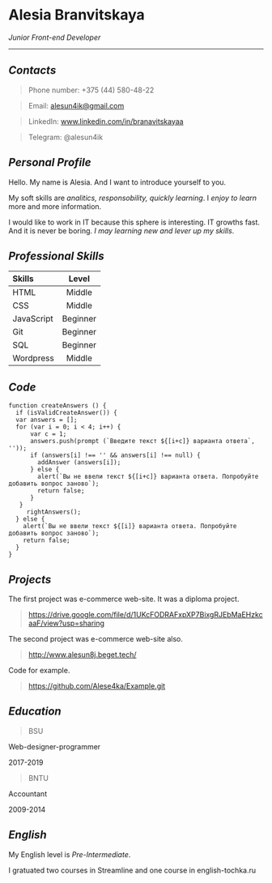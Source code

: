 Alesia Branvitskaya
=======

*Junior Front-end Developer*

---

*Contacts*
-----------

> Phone number: +375 (44) 580-48-22

> Email: alesun4ik@gmail.com

> LinkedIn: www.linkedin.com/in/branavitskayaa

> Telegram: @alesun4ik


*Personal Profile*
-----------

Hello. My name is Alesia.
And I want to introduce yourself to you.

My soft skills are _analitics, responsobility, quickly learning_. 
I _enjoy to learn_ more and more information.

I would like to work in IT because this sphere is interesting. 
IT growths fast. And it is never be boring. 
_I may learning new and lever up my skills_.


*Professional Skills*
-----------

| Skills     |  Level   |
| :--------- | :------: |
| HTML       |  Middle  |
| CSS        |  Middle  |
| JavaScript | Beginner |
| Git        | Beginner |
| SQL        | Beginner |
| Wordpress  |  Middle  |


*Code*
-----------

```
function createAnswers () {
  if (isValidCreateAnswer()) {
  var answers = [];
  for (var i = 0; i < 4; i++) {
      var c = 1;
      answers.push(prompt (`Введите текст ${[i+c]} варианта ответа`, ''));
      if (answers[i] !== '' && answers[i] !== null) {
        addAnswer (answers[i]);
      } else {
        alert(`Вы не ввели текст ${[i+c]} варианта ответа. Попробуйте добавить вопрос заново`);
        return false;
      }
   }
     rightAnswers();
  } else {
    alert(`Вы не ввели текст ${[i]} варианта ответа. Попробуйте добавить вопрос заново`);
    return false;
  }
}
```


*Projects*
-----------

The first project was e-commerce web-site. It was a diploma project.

> https://drive.google.com/file/d/1UKcFODRAFxpXP7BixgRJEbMaEHzkcaaF/view?usp=sharing

The second project was e-commerce web-site also.

> http://www.alesun8j.beget.tech/

Code for example.

> https://github.com/Alese4ka/Example.git


*Education*
-----------

> BSU

  Web-designer-programmer

  2017-2019

> BNTU

  Accountant

  2009-2014


*English*
-----------

My English level is *Pre-Intermediate*.

I gratuated two courses in Streamline and one course in english-tochka.ru
